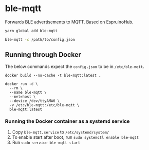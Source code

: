 # ble-mqtt

Forwards BLE advertisements to MQTT.
Based on [EspruinoHub](https://github.com/espruino/EspruinoHub).

```bash
yarn global add ble-mqtt

ble-mqtt -c /path/to/config.json
```

## Running through Docker

The below commands expect the `config.json` to be in `/etc/ble-mqtt`.

```
docker build --no-cache -t ble-mqtt:latest .
```

```
docker run -d \
  --rm \
  --name ble-mqtt \
  --net=host \
  --device /dev/ttyAMA0 \
  -v /etc/ble-mqtt:/etc/ble-mqtt \
  ble-mqtt:latest
```

### Running the Docker container as a systemd service

1. Copy `ble-mqtt.service` to `/etc/systemd/system/`
2. To enable start after boot, run `sudo systemctl enable ble-mqtt`
3. Run `sudo service ble-mqtt start`
